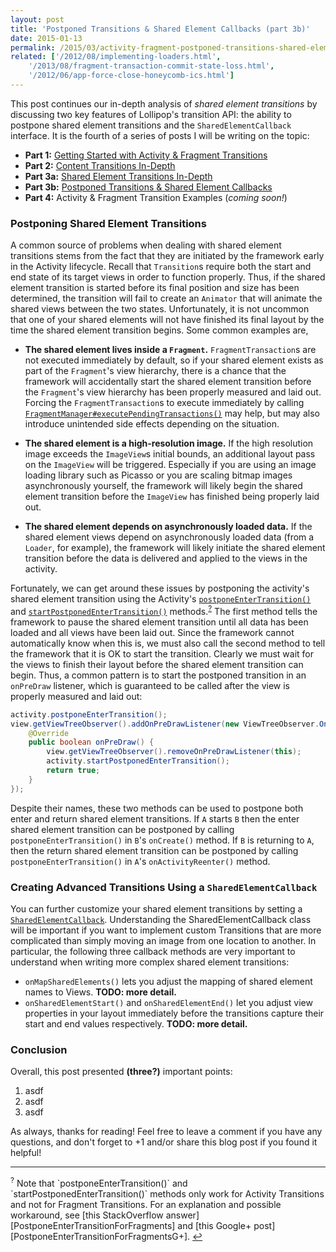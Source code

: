 ```yaml
---
layout: post
title: 'Postponed Transitions & Shared Element Callbacks (part 3b)'
date: 2015-01-13
permalink: /2015/03/activity-fragment-postponed-transitions-shared-element-callbacks-part3b.html
related: ['/2012/08/implementing-loaders.html',
    '/2013/08/fragment-transaction-commit-state-loss.html',
    '/2012/06/app-force-close-honeycomb-ics.html']
---
```


This post continues our in-depth analysis of _shared element transitions_ by discussing two key features of Lollipop's transition API: the ability to postpone shared element transitions and the `SharedElementCallback` interface. It is the fourth of a series of posts I will be writing on the topic:

* **Part 1:** [Getting Started with Activity & Fragment Transitions][part1]
* **Part 2:** [Content Transitions In-Depth][part2]
* **Part 3a:** [Shared Element Transitions In-Depth][part3a]
* **Part 3b:** [Postponed Transitions & Shared Element Callbacks][part3b]
* **Part 4:** Activity & Fragment Transition Examples (_coming soon!_)

### Postponing Shared Element Transitions

<!--morestart-->

A common source of problems when dealing with shared element transitions stems from the fact that they are initiated by the framework early in the Activity lifecycle. Recall that `Transition`s require both the start and end state of its target views in order to function properly. Thus, if the shared element transition is started before its final position and size has been determined, the transition will fail to create an `Animator` that will animate the shared views between the two states. Unfortunately, it is not uncommon that one of your shared elements will not have finished its final layout by the time the shared element transition begins. Some common examples are,

<!--more-->

* **The shared element lives inside a `Fragment`.** `FragmentTransaction`s are not executed immediately by default, so if your shared element exists as part of the `Fragment`'s view hierarchy, there is a chance that the framework will accidentally start the shared element transition before the `Fragment`'s view hierarchy has been properly measured and laid out. Forcing the `FragmentTransaction`s to execute immediately by calling [`FragmentManager#executePendingTransactions()`][FragmentManager#executePendingTransactions] may help, but may also introduce unintended side effects depending on the situation.

* **The shared element is a high-resolution image.** If the high resolution image exceeds the `ImageView`s initial bounds, an additional layout pass on the `ImageView` will be triggered. Especially if you are using an image loading library such as Picasso or you are scaling bitmap images asynchronously yourself, the framework will likely begin the shared element transition before the `ImageView` has finished being properly laid out.

* **The shared element depends on asynchronously loaded data.** If the shared element views depend on asynchronously loaded data (from a `Loader`, for example), the framework will likely initiate the shared element transition before the data is delivered and applied to the views in the activity.

Fortunately, we can get around these issues by postponing the activity's shared element transition using the Activity's [`postponeEnterTransition()`][postponeEnterTransition] and [`startPostponedEnterTransition()`][startPostponedEnterTransition] methods.<sup><a href="#footnote?" id="ref?">?</a></sup> The first method tells the framework to pause the shared element transition until all data has been loaded and all views have been laid out. Since the framework cannot automatically know when this is, we must also call the second method to tell the framework that it is OK to start the transition. Clearly we must wait for the views to finish their layout before the shared element transition can begin. Thus, a common pattern is to start the postponed transition in an `onPreDraw` listener, which is guaranteed to be called after the view is properly measured and laid out:

```java
activity.postponeEnterTransition();
view.getViewTreeObserver().addOnPreDrawListener(new ViewTreeObserver.OnPreDrawListener() {
    @Override
    public boolean onPreDraw() {
        view.getViewTreeObserver().removeOnPreDrawListener(this);
        activity.startPostponedEnterTransition();
        return true;
    }
});
```

Despite their names, these two methods can be used to postpone both enter and return shared element transitions. If `A` starts `B` then the enter shared element transition can be postponed by calling `postponeEnterTransition()` in `B`'s `onCreate()` method. If `B` is returning to `A`, then the return shared element transition can be postponed by calling `postponeEnterTransition()` in `A`'s `onActivityReenter()` method.

### Creating Advanced Transitions Using a `SharedElementCallback`

You can further customize your shared element transitions by setting a [`SharedElementCallback`][SharedElementCallback]. Understanding the SharedElementCallback class will be important if you want to implement custom Transitions that are more complicated than simply moving an image from one location to another. In particular, the following three callback methods are very important to understand when writing more complex shared element transitions:

* `onMapSharedElements()` lets you adjust the mapping of shared element names to Views. **TODO: more detail.**
* `onSharedElementStart()` and `onSharedElementEnd()` let you adjust view properties in your layout immediately before the transitions capture their start and end values respectively. **TODO: more detail.**

### Conclusion

Overall, this post presented **(three?)** important points:

1. asdf
2. asdf
3. asdf

As always, thanks for reading! Feel free to leave a comment if you have any questions, and don't forget to +1 and/or share this blog post if you found it helpful!

<hr class="footnote-divider"/>
<sup id="footnote?">?</sup> Note that `postponeEnterTransition()` and `startPostponedEnterTransition()` methods only work for Activity Transitions and not for Fragment Transitions. For an explanation and possible workaround, see [this StackOverflow answer][PostponeEnterTransitionForFragments] and [this Google+ post][PostponeEnterTransitionForFragmentsG+]. <a href="#ref?" title="Jump to footnote ?.">&#8617;</a>

  [setSharedElementExitTransition]: https://developer.android.com/reference/android/view/Window.html#setSharedElementExitTransition(android.transition.Transition)
  [setSharedElementEnterTransition]: https://developer.android.com/reference/android/view/Window.html#setSharedElementEnterTransition(android.transition.Transition)
  [setSharedElementReturnTransition]: https://developer.android.com/reference/android/view/Window.html#setSharedElementReturnTransition(android.transition.Transition)
  [setSharedElementReenterTransition]: https://developer.android.com/reference/android/view/Window.html#setSharedElementReenterTransition(android.transition.Transition)
  [Fragment#setSharedElementExitTransition]: https://developer.android.com/reference/android/app/Fragment.html#setSharedElementExitTransition(android.transition.Transition)
  [Fragment#setSharedElementEnterTransition]: https://developer.android.com/reference/android/app/Fragment.html#setSharedElementEnterTransition(android.transition.Transition)
  [Fragment#setSharedElementReturnTransition]: https://developer.android.com/reference/android/app/Fragment.html#setSharedElementReturnTransition(android.transition.Transition)
  [Fragment#setSharedElementReenterTransition]: https://developer.android.com/reference/android/app/Fragment.html#setSharedElementReenterTransition(android.transition.Transition)
  [Move]: https://github.com/android/platform_frameworks_base/blob/lollipop-release/core/res/res/transition/move.xml
  [postponeEnterTransition]: https://developer.android.com/reference/android/app/Activity.html#postponeEnterTransition()
  [startPostponedEnterTransition]: https://developer.android.com/reference/android/app/Activity.html#startPostponedEnterTransition()
  [setSharedElementsUseOverlay]: https://developer.android.com/reference/android/view/Window.html#setSharedElementsUseOverlay(boolean)
  [SharedElementCallback]: https://developer.android.com/reference/android/app/SharedElementCallback.html

  [Window]: http://developer.android.com/reference/android/view/Window.html
  [Fragment]: http://developer.android.com/reference/android/app/Fragment.html
  [MaterialDesignMeaningfulTransitions]: http://www.google.com/design/spec/animation/meaningful-transitions.html
  [SharedElementExitReenterBlogPost]: https://halfthought.wordpress.com/2014/12/08/what-are-all-these-dang-transitions/
  [StackOverflowExitReenterTransitions]: http://stackoverflow.com/q/27346020/844882

  [FragmentManager#executePendingTransactions]: https://developer.android.com/reference/android/app/FragmentManager.html#executePendingTransactions()
  [GooglePlusPostponeEnterTransition]: https://plus.google.com/+AlexLockwood/posts/FJsp1N9XNLS
  [GooglePlusSystemUI]: https://plus.google.com/+AlexLockwood/posts/RPtwZ5nNebb
  [PostponeEnterTransitionForFragments]: http://stackoverflow.com/q/26977303/844882
  [PostponeEnterTransitionForFragmentsG+]: https://plus.google.com/+AlexLockwood/posts/3DxHT42rmmY

  [ChangeBounds]: https://developer.android.com/reference/android/transition/ChangeBounds.html
  [ChangeTransform]: https://developer.android.com/reference/android/transition/ChangeTransform.html
  [ChangeClipBounds]: https://developer.android.com/reference/android/transition/ChangeClipBounds.html
  [ChangeImageTransform]: https://developer.android.com/reference/android/transition/ChangeImageTransform.html

  [ViewOverlay]: https://developer.android.com/reference/android/view/ViewOverlay.html
  [ViewOverlayBlogPost]: http://graphics-geek.blogspot.com/2013/07/new-in-android-43-viewoverlay.html

  [part1]: /2014/12/activity-fragment-transitions-in-android-lollipop-part1.html
  [part2]: /2014/12/activity-fragment-content-transitions-in-depth-part2.html
  [part3a]: /2015/01/activity-fragment-shared-element-transitions-in-depth-part3a.html
  [part3b]: /2015/03/activity-fragment-postponed-transitions-shared-element-callbacks-part3b.html

